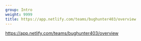 ```yaml
---
group: Intro
weight: 9999
title: https://app.netlify.com/teams/bughunter403/overview
---
```

https://app.netlify.com/teams/bughunter403/overview